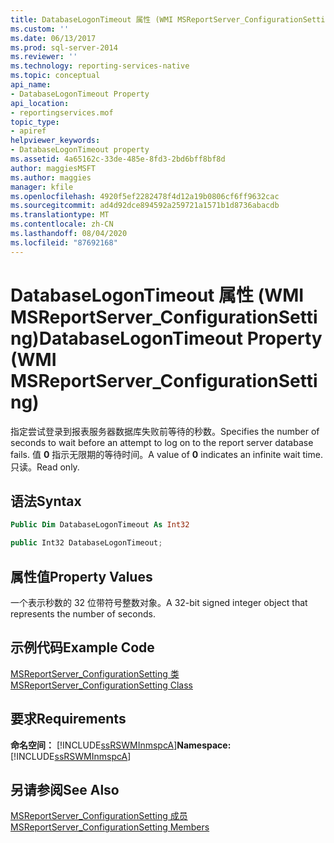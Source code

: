 ```yaml
---
title: DatabaseLogonTimeout 属性 (WMI MSReportServer_ConfigurationSetting) | Microsoft Docs
ms.custom: ''
ms.date: 06/13/2017
ms.prod: sql-server-2014
ms.reviewer: ''
ms.technology: reporting-services-native
ms.topic: conceptual
api_name:
- DatabaseLogonTimeout Property
api_location:
- reportingservices.mof
topic_type:
- apiref
helpviewer_keywords:
- DatabaseLogonTimeout property
ms.assetid: 4a65162c-33de-485e-8fd3-2bd6bff8bf8d
author: maggiesMSFT
ms.author: maggies
manager: kfile
ms.openlocfilehash: 4920f5ef2282478f4d12a19b0806cf6ff9632cac
ms.sourcegitcommit: ad4d92dce894592a259721a1571b1d8736abacdb
ms.translationtype: MT
ms.contentlocale: zh-CN
ms.lasthandoff: 08/04/2020
ms.locfileid: "87692168"
---
```

# <a name="databaselogontimeout-property-wmi-msreportserver_configurationsetting"></a><span data-ttu-id="e42f0-102">DatabaseLogonTimeout 属性 (WMI MSReportServer_ConfigurationSetting)</span><span class="sxs-lookup"><span data-stu-id="e42f0-102">DatabaseLogonTimeout Property (WMI MSReportServer_ConfigurationSetting)</span></span>
  <span data-ttu-id="e42f0-103">指定尝试登录到报表服务器数据库失败前等待的秒数。</span><span class="sxs-lookup"><span data-stu-id="e42f0-103">Specifies the number of seconds to wait before an attempt to log on to the report server database fails.</span></span> <span data-ttu-id="e42f0-104">值 **0** 指示无限期的等待时间。</span><span class="sxs-lookup"><span data-stu-id="e42f0-104">A value of **0** indicates an infinite wait time.</span></span> <span data-ttu-id="e42f0-105">只读。</span><span class="sxs-lookup"><span data-stu-id="e42f0-105">Read only.</span></span>  
  
## <a name="syntax"></a><span data-ttu-id="e42f0-106">语法</span><span class="sxs-lookup"><span data-stu-id="e42f0-106">Syntax</span></span>  
  
```vb  
Public Dim DatabaseLogonTimeout As Int32  
```  
  
```csharp  
public Int32 DatabaseLogonTimeout;  
```  
  
## <a name="property-values"></a><span data-ttu-id="e42f0-107">属性值</span><span class="sxs-lookup"><span data-stu-id="e42f0-107">Property Values</span></span>  
 <span data-ttu-id="e42f0-108">一个表示秒数的 32 位带符号整数对象。</span><span class="sxs-lookup"><span data-stu-id="e42f0-108">A 32-bit signed integer object that represents the number of seconds.</span></span>  
  
## <a name="example-code"></a><span data-ttu-id="e42f0-109">示例代码</span><span class="sxs-lookup"><span data-stu-id="e42f0-109">Example Code</span></span>  
 [<span data-ttu-id="e42f0-110">MSReportServer_ConfigurationSetting 类</span><span class="sxs-lookup"><span data-stu-id="e42f0-110">MSReportServer_ConfigurationSetting Class</span></span>](msreportserver-configurationsetting-class.md)  
  
## <a name="requirements"></a><span data-ttu-id="e42f0-111">要求</span><span class="sxs-lookup"><span data-stu-id="e42f0-111">Requirements</span></span>  
 <span data-ttu-id="e42f0-112">**命名空间：** [!INCLUDE[ssRSWMInmspcA](../../includes/ssrswminmspca-md.md)]</span><span class="sxs-lookup"><span data-stu-id="e42f0-112">**Namespace:** [!INCLUDE[ssRSWMInmspcA](../../includes/ssrswminmspca-md.md)]</span></span>  
  
## <a name="see-also"></a><span data-ttu-id="e42f0-113">另请参阅</span><span class="sxs-lookup"><span data-stu-id="e42f0-113">See Also</span></span>  
 [<span data-ttu-id="e42f0-114">MSReportServer_ConfigurationSetting 成员</span><span class="sxs-lookup"><span data-stu-id="e42f0-114">MSReportServer_ConfigurationSetting Members</span></span>](msreportserver-configurationsetting-members.md)  
  
  
